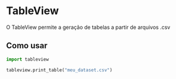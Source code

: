 # TableView

O TableView permite a geração de tabelas a partir de arquivos .csv

## Como usar

```python
import tableview

tableview.print_table("meu_dataset.csv")
```